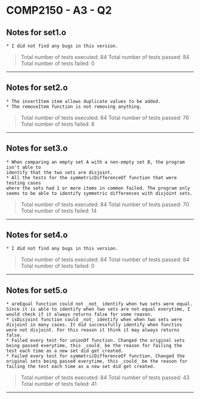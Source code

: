# COMP2150 - A3 - Q2

## Notes for set1.o
	
	* I did not find any bugs in this version.

> Total number of tests executed: 84
> Total number of tests passed: 84
> Total number of tests failed: 0

---

## Notes for set2.o

	* The insertItem item allows duplicate values to be added. 
	* The removeItem function is not removing anything. 

> Total number of tests executed: 84
> Total number of tests passed: 76
> Total number of tests failed: 8

---

## Notes for set3.o

	* When comparing an empty set A with a non-empty set B, the program isn't able to
	identify that the two sets are disjoint. 
	* All the tests for the symmetricDifferenceOf function that were testing cases
	where the sets had 1 or more items in common failed. The program only seems to be able to identify symmetric differences with disjoint sets.
	
> Total number of tests executed: 84
> Total number of tests passed: 70
> Total number of tests failed: 14

---

## Notes for set4.o

	* I did not find any bugs in this version.

> Total number of tests executed: 84
> Total number of tests passed: 84
> Total number of tests failed: 0

---

## Notes for set5.o

	* areEqual function could not _not_ identify when two sets were equal. Since it is able to identify when two sets are not equal everytime, I would check if it always returns false for some reason.
	* isDisjoint function could _not_ identify when when two sets were disjoint in many cases. It did successfully identify when functins were not disjoint. For this reason it think it may always returns false.
	* Failed every test for unionOf function. Changed the original sets being passed everytime, this _could_ be the reason for failing the test each time as a new set did get created. 
	* Failed every test for symmetricDifferenceOf function. Changed the original sets being passed everytime, this _could_ be the reason for failing the test each time as a new set did get created.

> Total number of tests executed: 84
> Total number of tests passed: 43
> Total number of tests failed: 41

---
